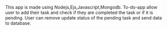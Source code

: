 This app is made using Nodejs,Ejs,Javascript,Mongodb. To-do-app allow user to add their task and check if they are completed the task or if it is pending. User can remove update status of the pending task and send data to database.
